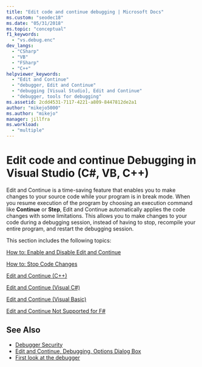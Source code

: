 ```yaml
---
title: "Edit code and continue debugging | Microsoft Docs"
ms.custom: "seodec18"
ms.date: "05/31/2018"
ms.topic: "conceptual"
f1_keywords:
  - "vs.debug.enc"
dev_langs:
  - "CSharp"
  - "VB"
  - "FSharp"
  - "C++"
helpviewer_keywords:
  - "Edit and Continue"
  - "debugger, Edit and Continue"
  - "debugging [Visual Studio], Edit and Continue"
  - "debugger, tools for debugging"
ms.assetid: 2cdd4531-7117-4221-a809-8447812de2a1
author: "mikejo5000"
ms.author: "mikejo"
manager: jillfra
ms.workload:
  - "multiple"
---
```

# Edit code and continue Debugging in Visual Studio (C#, VB, C++)
Edit and Continue is a time-saving feature that enables you to make changes to your source code while your program is in break mode. When you resume execution of the program by choosing an execution command like **Continue** or **Step**, Edit and Continue automatically applies the code changes with some limitations. This allows you to make changes to your code during a debugging session, instead of having to stop, recompile your entire program, and restart the debugging session.

 This section includes the following topics:

 [How to: Enable and Disable Edit and Continue](../debugger/how-to-enable-and-disable-edit-and-continue.md)

 [How to: Stop Code Changes](../debugger/how-to-stop-code-changes.md)

 [Edit and Continue (C++)](../debugger/edit-and-continue-visual-cpp.md)

 [Edit and Continue (Visual C#)](../debugger/edit-and-continue-visual-csharp.md)

 [Edit and Continue (Visual Basic)](../debugger/edit-and-continue-visual-basic.md)

 [Edit and Continue Not Supported for F#](../debugger/edit-and-continue-not-supported-for-f-hash.md)

## See Also
- [Debugger Security](../debugger/debugger-security.md)
- [Edit and Continue, Debugging, Options Dialog Box](https://msdn.microsoft.com/library/bcew296c.aspx)
- [First look at the debugger](../debugger/debugger-feature-tour.md)